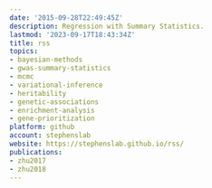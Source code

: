```yaml
---
date: '2015-09-28T22:49:45Z'
description: Regression with Summary Statistics.
lastmod: '2023-09-17T18:43:34Z'
title: rss
topics:
- bayesian-methods
- gwas-summary-statistics
- mcmc
- variational-inference
- heritability
- genetic-associations
- enrichment-analysis
- gene-prioritization
platform: github
account: stephenslab
website: https://stephenslab.github.io/rss/
publications:
- zhu2017
- zhu2018
---
```


